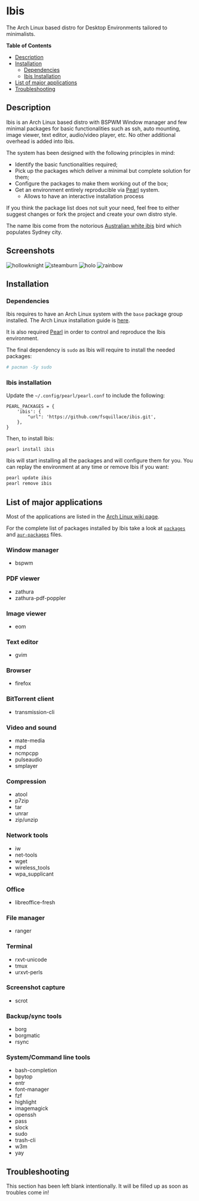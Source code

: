 # Ibis

The Arch Linux based distro for Desktop Environments tailored to minimalists.

**Table of Contents**
- [Description](#description)
- [Installation](#installation)
  - [Dependencies](#dependencies)
  - [Ibis Installation](#ibis-installation)
- [List of major applications](#list-of-major-applications)
- [Troubleshooting](#troubleshooting)

## Description
Ibis is an Arch Linux based distro with BSPWM Window manager and few minimal
packages for basic functionalities such as ssh, auto mounting, image viewer,
text editor, audio/video player, etc. No other additional overhead is added into Ibis.

The system has been designed with the following principles in mind:

- Identify the basic functionalities required;
- Pick up the packages which deliver a minimal but complete solution for them;
- Configure the packages to make them working out of the box;
- Get an environment entirely reproducible via [Pearl](https://github.com/pearl-core/pearl) system.
  - Allows to have an interactive installation process

If you think the package list does not suit your need, feel free to either
suggest changes or fork the project and create your own distro style.

The name Ibis come from the notorious
[Australian white ibis](https://en.wikipedia.org/wiki/Australian_white_ibis)
bird which populates Sydney city.

## Screenshots

![hollowknight](assets/screenshots/screenshot-hollowknight.png)
![steamburn](assets/screenshots/screenshot-steamburn.png)
![holo](assets/screenshots/screenshot-holo.png)
![rainbow](assets/screenshots/screenshot-rainbow.png)

## Installation

### Dependencies

Ibis requires to have an Arch Linux system with the `base` package group
installed. The Arch Linux installation guide is
[here](https://wiki.archlinux.org/index.php/Installation_guide).

It is also required [Pearl](https://github.com/pearl-core/pearl) in order to
control and reproduce the Ibis environment.

The final dependency is `sudo` as Ibis will require to install the needed packages:

```sh
# pacman -Sy sudo
```

### Ibis installation

Update the `~/.config/pearl/pearl.conf` to include the following:

```
PEARL_PACKAGES = {
    'ibis': {
        "url": 'https://github.com/fsquillace/ibis.git',
    },
}
```

Then, to install Ibis:
```
pearl install ibis
```

Ibis will start installing all the packages and will configure them for you.
You can replay the environment at any time or remove Ibis if you want:

```sh
pearl update ibis
pearl remove ibis
```

## List of major applications

Most of the applications are listed in the [Arch Linux wiki page](https://wiki.archlinux.org/index.php/list_of_applications).

For the complete list of packages installed by Ibis take a look at
[`packages`](packages) and [`aur-packages`](aur-packages) files.

### Window manager
- bspwm

### PDF viewer
- zathura
- zathura-pdf-poppler

### Image viewer
- eom

### Text editor
- gvim

### Browser
- firefox

### BitTorrent client
- transmission-cli

### Video and sound
- mate-media
- mpd
- ncmpcpp
- pulseaudio
- smplayer

### Compression
- atool
- p7zip
- tar
- unrar
- zip/unzip

### Network tools
- iw
- net-tools
- wget
- wireless_tools
- wpa_supplicant

### Office
- libreoffice-fresh

### File manager
- ranger

### Terminal
- rxvt-unicode
- tmux
- urxvt-perls

### Screenshot capture
- scrot

### Backup/sync tools
- borg
- borgmatic
- rsync

### System/Command line tools
- bash-completion
- bpytop
- entr
- font-manager
- fzf
- highlight
- imagemagick
- openssh
- pass
- slock
- sudo
- trash-cli
- w3m
- yay

## Troubleshooting
This section has been left blank intentionally.
It will be filled up as soon as troubles come in!

